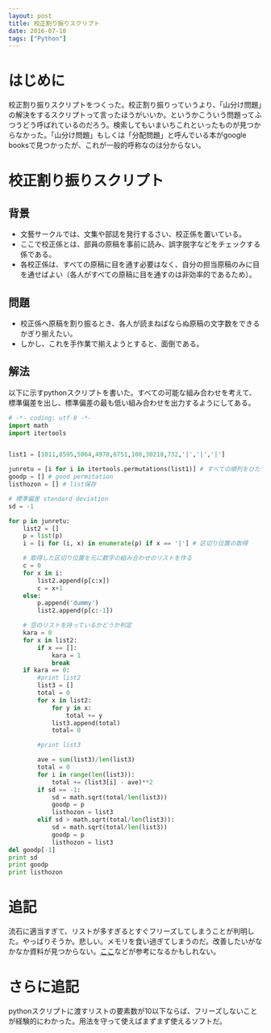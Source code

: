 ```yaml
---
layout: post
title: 校正割り振りスクリプト
date: 2016-07-10
tags: ["Python"]
---
```


# はじめに
校正割り振りスクリプトをつくった。校正割り振りっていうより、「山分け問題」の解決をするスクリプトって言ったほうがいいか。というかこういう問題ってふつうどう呼ばれているのだろう。検索してもいまいちこれといったものが見つからなかった。「山分け問題」もしくは「分配問題」と呼んでいる本がgoogle booksで見つかったが、これが一般的呼称なのは分からない。


# 校正割り振りスクリプト
## 背景
* 文藝サークルでは、文集や部誌を発行するさい、校正係を置いている。
* ここで校正係とは、部員の原稿を事前に読み、誤字脱字などをチェックする係である。
* 各校正係は、すべての原稿に目を通す必要はなく、自分の担当原稿のみに目を通せばよい（各人がすべての原稿に目を通すのは非効率的であるため）。


## 問題
* 校正係へ原稿を割り振るとき、各人が読まねばならぬ原稿の文字数をできるかぎり揃えたい。
* しかし、これを手作業で揃えようとすると、面倒である。


## 解法
以下に示すpythonスクリプトを書いた。すべての可能な組み合わせを考えて、標準偏差を出し、標準偏差の最も低い組み合わせを出力するようにしてある。

```python
# -*- coding: utf-8 -*-
import math
import itertools


list1 = [1011,8595,5064,4978,6751,108,30218,732,'|','|','|']

junretu = [i for i in itertools.permutations(list1)] # すべての順列をひたすら出力
goodp = [] # good permitation
listhozon = [] # list保存

# 標準偏差 standard deviation
sd = -1

for p in junretu:
    list2 = []
    p = list(p)
    i = [i for (i, x) in enumerate(p) if x == '|'] # 区切り位置の取得

    # 取得した区切り位置を元に数字の組み合わせのリストを作る
    c = 0
    for x in i:
        list2.append(p[c:x])
        c = x+1
    else:
        p.append('dummy')
        list2.append(p[c:-1])

    # 空のリストを持っているかどうか判定
    kara = 0
    for x in list2:
        if x == []:
            kara = 1
            break
    if kara == 0:
        #print list2
        list3 = []
        total = 0
        for x in list2:
            for y in x:
                total += y
            list3.append(total)
            total= 0

        #print list3

        ave = sum(list3)/len(list3)
        total = 0
        for i in range(len(list3)):
            total += (list3[i] - ave)**2
        if sd == -1:
            sd = math.sqrt(total/len(list3))
            goodp = p
            listhozon = list3
        elif sd > math.sqrt(total/len(list3)):
            sd = math.sqrt(total/len(list3))
            goodp = p
            listhozon = list3
del goodp[-1]
print sd
print goodp
print listhozon
```


# 追記
流石に適当すぎて、リストが多すぎるとすぐフリーズしてしまうことが判明した。やっぱりそうか。悲しい。メモリを食い過ぎてしまうのだ。改善したいがなかなか資料が見つからない。[ここ](http://pythonlife.seesaa.net/article/243207369.html)などが参考になるかもしれない。


# さらに追記
pythonスクリプトに渡すリストの要素数が10以下ならば、フリーズしないことが経験的にわかった。用法を守って使えばまずまず使えるソフトだ。
